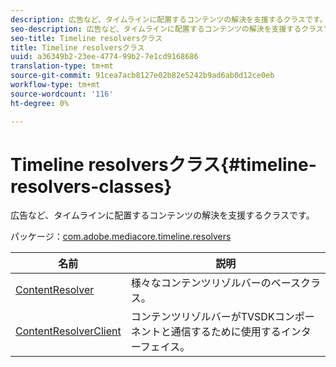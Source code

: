 ```yaml
---
description: 広告など、タイムラインに配置するコンテンツの解決を支援するクラスです。
seo-description: 広告など、タイムラインに配置するコンテンツの解決を支援するクラスです。
seo-title: Timeline resolversクラス
title: Timeline resolversクラス
uuid: a36349b2-23ee-4774-99b2-7e1cd9168686
translation-type: tm+mt
source-git-commit: 91cea7acb8127e02b82e5242b9ad6ab0d12ce0eb
workflow-type: tm+mt
source-wordcount: '116'
ht-degree: 0%

---
```



# Timeline resolversクラス{#timeline-resolvers-classes}

広告など、タイムラインに配置するコンテンツの解決を支援するクラスです。

パッケージ：[com.adobe.mediacore.timeline.resolvers](https://help.adobe.com/en_US/primetime/api/psdk/asdoc-dhls_1.4/com/adobe/mediacore/timeline/resolvers/package-detail.html)

| 名前 | 説明 |
|---|---|
| [ContentResolver](https://help.adobe.com/en_US/primetime/api/psdk/asdoc-dhls_1.4/com/adobe/mediacore/timeline/resolvers/ContentResolver.html) | 様々なコンテンツリゾルバーのベースクラス。 |
| [ContentResolverClient](https://help.adobe.com/en_US/primetime/api/psdk/asdoc-dhls_1.4/com/adobe/mediacore/timeline/resolvers/ContentResolverClient.html) | コンテンツリゾルバーがTVSDKコンポーネントと通信するために使用するインターフェイス。 |